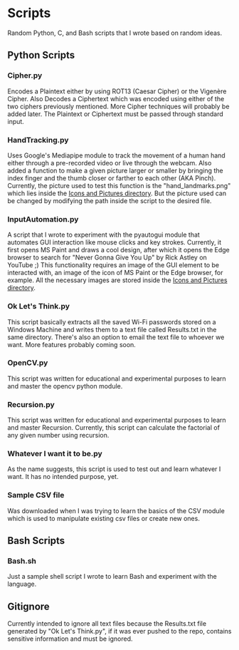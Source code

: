 # Scripts
Random Python, C, and Bash scripts that I wrote based on random ideas.

## Python Scripts
### Cipher.py
Encodes a Plaintext either by using ROT13 (Caesar Cipher) or the Vigenère Cipher.
Also Decodes a Ciphertext which was encoded using either of the two ciphers previously mentioned.
More Cipher techniques will probably be added later.
The Plaintext or Ciphertext must be passed through standard input.

### HandTracking.py
Uses Google's Mediapipe module to track the movement of a human hand either through a pre-recorded video
or live through the webcam.
Also added a function to make a given picture larger or smaller by bringing the index finger and the
thumb closer or farther to each other (AKA Pinch).
Currently, the picture used to test this function is the "hand_landmarks.png" which lies inside the [Icons and Pictures directory](https://github.com/BhargavMadhav/Scripts/tree/main/Python%20Scripts/Icons%20and%20Pictures). But the picture used can be changed by modifying the path inside the script to
the desired file.

### InputAutomation.py
A script that I wrote to experiment with the pyautogui module that automates GUI interaction
like mouse clicks and key strokes.
Currently, it first opens MS Paint and draws a cool design, after which it opens the Edge browser to search
for "Never Gonna Give You Up" by Rick Astley on YouTube ;)
This functionality requires an image of the GUI element to be interacted with, an image of the icon of MS
Paint or the Edge browser, for example.
All the necessary images are stored inside the [Icons and Pictures directory](https://github.com/BhargavMadhav/Scripts/tree/main/Python%20Scripts/Icons%20and%20Pictures).

### Ok Let's Think.py
This script basically extracts all the saved Wi-Fi passwords stored on a Windows Machine and writes them to a text file called Results.txt in the same directory.
There's also an option to email the text file to whoever we want.
More features probably coming soon.

### OpenCV.py
This script was written for educational and experimental purposes to learn and master the opencv python module.

### Recursion.py
This script was written for educational and experimental purposes to learn and master Recursion.
Currently, this script can calculate the factorial of any given number using recursion.

### Whatever I want it to be.py
As the name suggests, this script is used to test out and learn whatever I want.
It has no intended purpose, yet.

### Sample CSV file
Was downloaded when I was trying to learn the basics of the CSV module which is used to manipulate existing csv files or create new ones.

## Bash Scripts
### Bash.sh
Just a sample shell script I wrote to learn Bash and experiment with the language.

## Gitignore
Currently intended to ignore all text files because the Results.txt file generated by "Ok Let's Think.py", if it was ever pushed to the repo, contains sensitive information and must be ignored.
